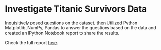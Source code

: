 # Investigate Titanic Survivors Data

Inquisitively posed questions on the dataset, then Utilized Python Matplotlib, NumPy, Pandas to answer the questions based on the data and created an IPython Notebook report to share the results.

Check the full report [here](https://archidemi.github.io/investigate_titanic/titanic_data_analysis.html).
